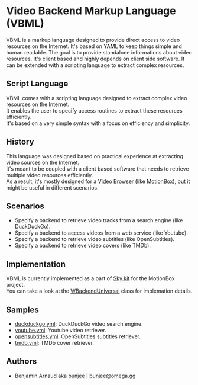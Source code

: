 # Video Backend Markup Language (VBML)

VBML is a markup language designed to provide direct access to video resources on the Internet.
It's based on YAML to keep things simple and human readable.
The goal is to provide standalone informations about video resources.
It's client based and highly depends on client side software.
It can be extended with a scripting language to extract complex resources.

## Script Language

VBML comes with a scripting language designed to extract complex video resources on the Internet.<br>
It enables the user to specify access routines to extract these resources efficiently.<br>
It's based on a very simple syntax with a focus on efficiency and simplicity.<br>

## History

This language was designed based on practical experience at extracting video sources on the Internet.<br>
It's meant to be coupled with a client based software that needs to retrieve multiple video resources efficiently.<br>
As a result, it's mostly designed for a [Video Browser](http://omega.gg/about/VideoBrowser) (like [MotionBox](http://omega.gg/MotionBox)), but it might be useful in different scenarios.<br>

## Scenarios

- Specify a backend to retrieve video tracks from a search engine (like DuckDuckGo).
- Specify a backend to access videos from a web service (like Youtube).
- Specify a backend to retrieve video subtitles (like OpenSubtitles).
- Specify a backend to retrieve video covers (like TMDb).

## Implementation

VBML is currently implemented as a part of [Sky kit](http://omega.gg/Sky) for the MotionBox project.<br>
You can take a look at the [WBackendUniversal](https://github.com/omega-gg/Sky/blob/master/src/SkBackend/src/media/WBackendUniversal.cpp) class for implemation details.<br>

## Samples

- [duckduckgo.yml](https://github.com/omega-gg/backend/blob/master/duckduckgo.vbml): DuckDuckGo video search engine.
- [youtube.yml](https://github.com/omega-gg/backend/blob/master/youtube.vbml): Youtube video retriever.
- [opensubtitles.yml](https://github.com/omega-gg/backend/blob/master/opensubtitles.vbml): OpenSubtitles subtitles retriever.
- [tmdb.yml](https://github.com/omega-gg/backend/blob/master/tmdb.vbml): TMDb cover retriever.

## Authors

- Benjamin Arnaud aka [bunjee](http://bunjee.me) | <bunjee@omega.gg>
